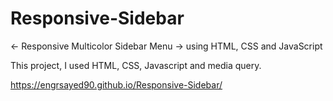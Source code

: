 # Responsive-Sidebar
<- Responsive Multicolor Sidebar Menu -> using HTML, CSS and JavaScript

This project, I used HTML, CSS, Javascript and media query.


https://engrsayed90.github.io/Responsive-Sidebar/
